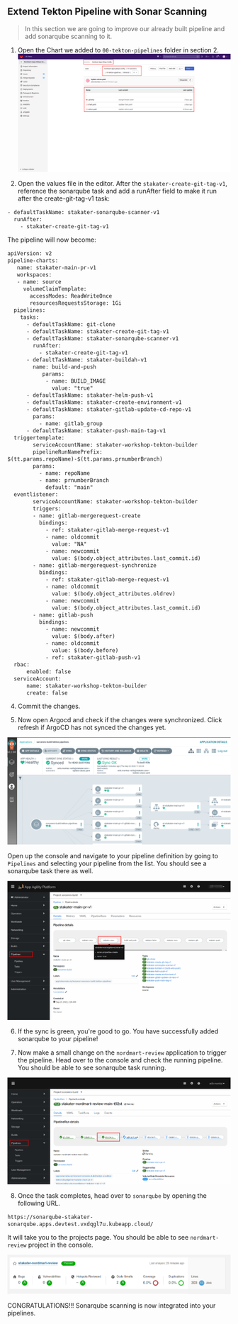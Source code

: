 ## Extend Tekton Pipeline with Sonar Scanning

> In this section we are going to improve our already built pipeline and add sonarqube scanning to it.


1. Open the Chart we added to `00-tekton-pipelines` folder in section 2.
  ![images/pipelines-nordmart-apps-gitops-config](images/pipelines-nordmart-apps-gitops-config.png)
  
2. Open the values file in the editor. After the `stakater-create-git-tag-v1`, reference the sonarqube task and add a runAfter field to make it run after the create-git-tag-v1 task:

```
- defaultTaskName: stakater-sonarqube-scanner-v1
  runAfter:
    - stakater-create-git-tag-v1

```
The pipeline will now become:
   ````
   apiVersion: v2
   pipeline-charts:
      name: stakater-main-pr-v1
      workspaces:
      - name: source
        volumeClaimTemplate:
          accessModes: ReadWriteOnce
          resourcesRequestsStorage: 1Gi
     pipelines:
       tasks:
         - defaultTaskName: git-clone
         - defaultTaskName: stakater-create-git-tag-v1
         - defaultTaskName: stakater-sonarqube-scanner-v1
           runAfter:
             - stakater-create-git-tag-v1
         - defaultTaskName: stakater-buildah-v1
           name: build-and-push
              params:
               - name: BUILD_IMAGE
                 value: "true"
         - defaultTaskName: stakater-helm-push-v1
         - defaultTaskName: stakater-create-environment-v1
         - defaultTaskName: stakater-gitlab-update-cd-repo-v1
           params: 
             - name: gitlab_group
         - defaultTaskName: stakater-push-main-tag-v1
     triggertemplate:
           serviceAccountName: stakater-workshop-tekton-builder
           pipelineRunNamePrefix: $(tt.params.repoName)-$(tt.params.prnumberBranch)
           params:
             - name: repoName
             - name: prnumberBranch
               default: "main"
     eventlistener:
           serviceAccountName: stakater-workshop-tekton-builder
           triggers:
           - name: gitlab-mergerequest-create
             bindings:
               - ref: stakater-gitlab-merge-request-v1
               - name: oldcommit
                 value: "NA"
               - name: newcommit
                 value: $(body.object_attributes.last_commit.id)
           - name: gitlab-mergerequest-synchronize
             bindings:
               - ref: stakater-gitlab-merge-request-v1
               - name: oldcommit
                 value: $(body.object_attributes.oldrev)
               - name: newcommit
                 value: $(body.object_attributes.last_commit.id)
           - name: gitlab-push
             bindings:
               - name: newcommit
                 value: $(body.after)
               - name: oldcommit
                 value: $(body.before)
               - ref: stakater-gitlab-push-v1
     rbac:
         enabled: false
     serviceAccount:
         name: stakater-workshop-tekton-builder
         create: false

````
4. Commit the changes.


5. Now open Argocd and check if the changes were synchronized. Click refresh if ArgoCD has not synced the changes yet.

![sonar](./images/sonar-argocd.png)
   
Open up the console and navigate to your pipeline definition by going to `Pipelines` and selecting your pipeline from the list. You should see a sonarqube task there as well.

![sonar-openshift](./images/sonar-openshift.png)



6. If the sync is green, you're good to go. You have successfully added sonarqube to your pipeline!

7. Now make a small change on the `nordmart-review` application to trigger the pipeline. Head over to the console and check the running pipeline. You should be able to see sonarqube task running.

![sonar-running](./images/sonar-running.png)

8. Once the task completes, head over to `sonarqube` by opening the following URL.

```
https://sonarqube-stakater-sonarqube.apps.devtest.vxdqgl7u.kubeapp.cloud/
```
It will take you to the projects page. You should be able to see `nordmart-review` project in the console. 

![sonar-scanned](./images/sonar-scanned.png)


CONGRATULATIONS!!! Sonarqube scanning is now integrated into your pipelines.